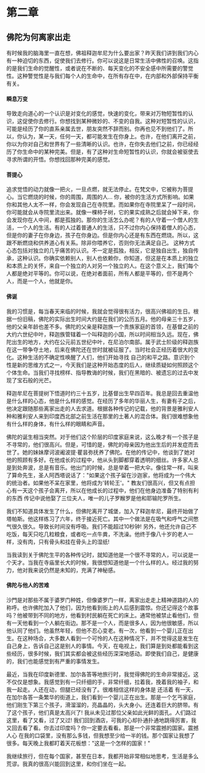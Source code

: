 # 第二章

## 佛陀为何离家出走

有时候我的脑海里一直在想，佛祖释迦牟尼为什么要出家？昨天我们讲到我们内心有一种迫切的东西，促使我们去修行。你可以说这是日常生活中佛性的召唤。这指的是我们生命的觉醒性，或者说在不断的、每天变化的不安全感中所需要的警觉性。这种警觉性是与我们每个人的生命中，在所有存在中，在内部和外部保持平衡有关。

#### 瞬息万变
导致走向道心的一个认识是对变化的感觉，快速的变化，带来对万物短暂性的认识，这促使你去修行。你想找到某种微妙的、不变的自我。这种对短暂性的认识，可能是经历了你的直系亲属去世，朋友突然不辞而别。你再也见不到他们了。所以，你认为，某一天，任何一天，都可能发生在你身上。也许，在他们离开之前，你以为你对自己和世界有了一些清晰的认识。也许，在你失去他们之前，你已经经历了你生命中的某种完美。但是，有了这种对生命短暂性的认识，你就会被驱使去寻求所谓的开悟。你想找回那种完美的感觉。

#### 菩提心
追求觉悟的动力就像一把火，一旦点燃，就无法停止。在梵文中，它被称为菩提心。当它燃烧的时候，你的周围，周围的人... 你，被你的生活方式所影响。如果你和其他人太不一样，你会发现自己在寺院里。而如果你在寺院里呆了一段时间，你可能就会从寺院里流出来。就像一棵柿子树，它的果实成熟之后就会掉下来，你会发现你在人中间，都是孤独的。那你的生活怎么办呢？有的人守着一个僧人的生活，一个人的生活。有的人过着普通人的生活，只不过你内心保持着僧人的心态，但是你的妻子在你身边，孩子在你身边。但是你内心还是有东西在燃烧。所以，这跟不断燃烧和供养道心有关系。除非你喂养它，否则你无法满足自己。
这种方式心态包括对独立的几乎痛苦的认识。不一定是孤独，相反，它是独自出生，独自传承，这种认识。你确实依赖别人，别人也依赖你，你知道，但这是在本质上的独立和本质上的关怀，来自一个独立的人对另一个独立的人。在这个意义上，我们每个人都是绝对平等的。你可以说，在绝对者面前，所有人都是平等的，但不是两个人，而是一个人，他就是你。

#### 佛诞
我的习惯是，每当春天来临的时候，我就会觉得很有活力，很高兴佛祖的生日。根据一份旧稿，佛陀的实际出生时间大约是在我们的公历五月。他的母亲三十五岁，他的父亲年龄也差不多。佛陀的父亲是释迦族一个贵族家庭的首领，在基督之前的大约六世纪中叶，释迦族管辖着一个叫释迦的小国，所以时间相当久远。现在，佛陀出生的地方，大约在公元前五世纪中叶，在尼泊尔南部。属于武士阶级的释迦族在这一带争夺土地，后来在佛陀还在世时就被征服了。当时社会正经历着很大的变化。这种生活的不确定性唤醒了人们，他们开始寻找 自己的和平之路。意识到个性是新的思维方式之一，今天我们是这种开始态度的后人，继续质疑如何照顾这个个体生命。当我们寻找榜样、指导教诲的时候，我们在黑暗的、被遗忘的过去中发现了宝石般的光芒。

释迦牟尼在菩提树下悟道时约三十五岁，比基督出生早四百年。我总是回去重温他是什么样的心态，他是什么样的感觉。在经历了多年的华丽人生，有妻有子之后，他决定跟随那些离家出走的人去求道。根据各种传记的记载，他的背景是雅利安人种和雅利安人来到印度西北部之前生活在那里的土著人的混合体。我们很难想象他有什么样的身体，有什么样的眼睛和声音。

佛陀的诞生相当突然。对于他们这个阶层的印度家庭来说，这么晚才有一个孩子是不寻常的，他们很高兴。但是，可惜的是，佛陀的母亲因为他出生后的并发症而去世了。她的妹妹摩诃波阇波提·瞿昙弥抚养了佛陀。在他的传记中，他谈到了她对他的照顾有多好。在他成长的过程中，他从头到脚都穿着透明的细丝。许多家人总是到处奔波，总是有音乐。他出门的时候，总是举着一把大伞。像往常一样，叫来了算命先生，圣人阿西塔说话了："如果这个孩子留在沙迦家，他将成为一个伟大的统治者。如果他不呆在家里，他将成为'转轮王'。" 教友们很高兴，但又有点担心有一天这个孩子会离开，所以在他成长的过程中，他们在他身边准备了特别有利的东西 传记中说他娶了三位夫人，唯一的儿子罗睺罗是他和耶输陀罗所生。

我们不知道具体发生了什么，但佛陀离开了城堡，加入了释迦牟尼，最终开始做了塔帕斯。他这样练习了六年，终于接近死亡。其中一个做法是在吸气和呼气之间憋气很久很久。导致长时间没有呼吸。我们不能超过10秒钟! 另外，他还允许自己不吃饭，每天只吃几粒粮食，或者吃一点牛粪，不洗澡。他终于像八十岁的老人一样，没有肉，只有骨头和挂在骨头上的湿纸!

当我读到关于佛陀生平的各种传记时，就知道他是一个很不寻常的人，可以说是一个天才。当我在寺庙里长大的时候，我很想知道他是一个什么样的人。经过我的努力，他对我来说仍然是未知的，充满了神秘感。

#### 佛陀与他人的苦难
沙門是对那些不属于婆罗门种姓，但像婆罗门一样，离家出走走上精神道路的人的称呼。也许佛陀加入了他们，因为他看到街上的人后感到震惊。你还记得这个故事吗？他被带到不同的地方，他看到村民躺在死亡的床上。通常他被禁止看他们，但有一天他看到一个人躺在街边。那不是一个人，而是很多人，因为他很敏感，所以他认同了他们。他虽然年轻，但他不忍心变老。有一次，他看到一个婴儿正在出生。在这种场合，大多数人看到一个可怜的人在这种情况下，并不觉得这是发生在自己身上，告诉自己这是别人的事情。今天，在电视上，我们算是到处都能看到这些经历，很多时候，我们其实都会被这些经历深深地感动。即使我们自己，是健康的，我们也能感觉到有严重的事情发生。

最近，当我在印度新德里、加尔各答等地旅行时，我觉得佛陀的生命非常接近。这不仅仅是想象。我感觉到有一只纤细的手，非常纤细，拉着我，挽着我的袖子，和我一起走。人还在动，但腿已经没有了。很难相信这样的身体是 还活着 有一天，在加尔各答一条繁华的街道上，我们看到一个婴儿正在出生。那是一个乞丐家庭，他们刚生下第三个孩子，滑溜溜的，亮晶晶的，头大身小。还连着巨大的脐带。有了这个孩子，他们真是太高兴了! 我从未见过那位父亲如此光鲜的面孔。人们路过这里，看了又看，过了又过! 我们回到酒店，可我的心却扑通扑通地跳得厉害，我又回去看了看。你去过印度吗？你一定要去看看。那是一个非常震撼的国家。震撼人心 在我的口袋里，没有那么多钱，但我想至少给一半的钱。那个国家让我想了很多。每天晚上我都盯着天花板想："这是一个怎样的国家！"

我继续旅行，但在每个国家，甚至在日本，我都开始非常相似地思考，生活是多么荒谬。我真的很高兴能回到这里，和你们坐在一起。

